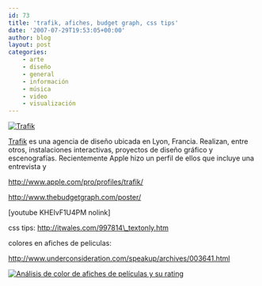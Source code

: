 ```yaml
---
id: 73
title: 'trafik, afiches, budget graph, css tips'
date: '2007-07-29T19:53:05+00:00'
author: blog
layout: post
categories:
    - arte
    - diseño
    - general
    - información
    - música
    - video
    - visualización
---
```


[![Trafik](//www.mauriciogiraldo.com/blog/wp-content/uploads/2007/06/trafik.jpg)](http://www.apple.com/pro/profiles/trafik/ "Perfil de Trafik en Apple.com")

[Trafik](http://www.lavitrinedetrafik.fr/ "sitio web") es una agencia de diseño ubicada en Lyon, Francia. Realizan, entre otros, instalaciones interactivas, proyectos de diseño gráfico y escenografías. Recientemente Apple hizo un perfil de ellos que incluye una entrevista y

http://www.apple.com/pro/profiles/trafik/

http://www.thebudgetgraph.com/poster/

\[youtube KHEIvF1U4PM nolink\]

css tips: http://itwales.com/997814\_textonly.htm

colores en afiches de peliculas:

http://www.underconsideration.com/speakup/archives/003641.html

[![Análisis de color de afiches de películas y su rating](//www.mauriciogiraldo.com/blog/wp-content/uploads/2007/07/movs_color_spectrum.jpg)](http://www.underconsideration.com/speakup/archives/003641.html "Dark and Fleshy: The Color of Top Grossing Movies")